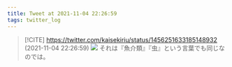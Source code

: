 ```yaml
---
title: Tweet at 2021-11-04 22:26:59
tags: twitter_log
---
```


> [!CITE] https://twitter.com/kaisekiriu/status/1456251633185148932 (2021-11-04 22:26:59)
> ![](https://twitter.com/kaisekiriu/status/1456251633185148932)
> それは『魚介類』『虫』という言葉でも同じなのでは。
